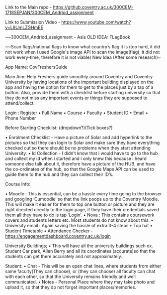 Link to the Main repo - https://github.coventry.ac.uk/300CEM-1718SEPJAN/300CEM_Andriod_assignment

Link to Submission Video - https://www.youtube.com/watch?v=L9UmLZGHmEE


~~300CEM_Andriod_assignment - Asis
OLD IDEA: FLagBook

~~Scan flags/national flags to know what country’s flag it is (too hard, it did not work when i used Google's image API to scan the image(flag), it did not work every-time, therefore it is not viable)
New Idea (After some research)~

App Name: CovFreshersGuide

Main Aim: Help Freshers guide smoothly around Coventry and Coventry University by having locations of the important building displayed on the app and having the option for them to get to the places just by a tap of a button. Also, provide them with a checklist before starting university so that they do not miss any important events or things they are supposed to attend/collect.

Login : Register •	Full Name •	Course •	Faculty •	Student ID •	Email •	Phone Number

Before Starting Checklist: (dropdown?)(Tick boxes?)

•	Enrolment Checklist - Have a picture of Solar and add hyperlink to the pictures so that they can login to Solar and make sure they have everything checked out so there should be no problems when they start attending University. •	Id Collection - I didn’t know that i would have to go to the hub and collect my id when i started and i only knew this because i heard someone else talk about it, therefore have a picture of the HUB, and have the co-ordinates of the hub, so that the Google Maps API can be used to guide them to the hub and they can collect their ID’s.

Course Info:

•	Moodle : This is essential, can be a hassle every time going to the browser and googling ‘Cumoodle’ so that the link poops up to the Coventry Moodle. This will make it easier for them to top one button or picture and they are right directed directly to the login page, if they have their credentials saved them all they have to do is tap ‘Login’. •	Nova : This contains coursework covers and students letters etc. Most students do not know about this. •	University email : Again saving the hassle of extra 3-4 steps •	Top hat •	Student Timetable •	Attendance Checker - https://engagementdashboard.coventry.ac.uk/login

University Buildings; •	This will have all the university buildings such ex. Student Car park, Allen Berry and all its coordinates (accurate)so that the students can get there accurately and not approximately.

Student: •	Chat - This will be an open chat lines, where students from either same faculty(They can choose), or (they can choose) all faculty can chat with each other, so that the University remains friendly and well communicated. •	Notes - Personal Place where they may take photo and upload it, so that they do not forget important places/memories.
